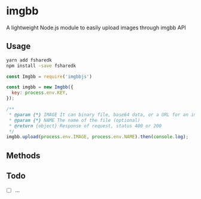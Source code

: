# imgbb

A lightweight Node.js module to easily upload images through imgbb API

## Usage


```bash
yarn add fsharedk
npm install -save fsharedk
```

```javascript
const Imgbb = require('imgbbjs')

const imgbb = new Imgbb({
  key: process.env.KEY,
});

/**
 * @param {*} IMAGE It can binary file, base64 data, or a URL for an image. (up to 32 MB) (required)
 * @param {*} NAME The name of the file (optional) 
 * @return {object} Response of request, status 400 or 200
 */
imgbb.upload(process.env.IMAGE, process.env.NAME).then(console.log); 
```

## Methods

## Todo

- [ ] ...
